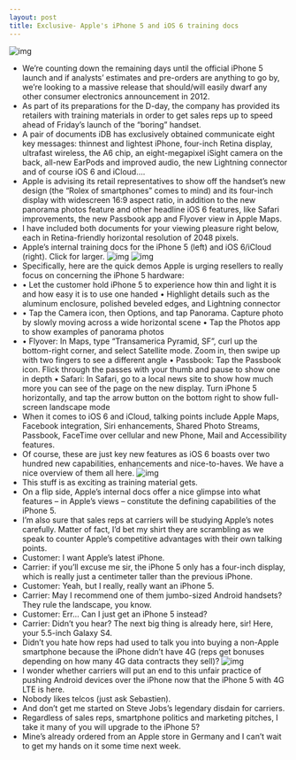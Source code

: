 ```yaml
---
layout: post
title: Exclusive- Apple's iPhone 5 and iOS 6 training docs
---
```

![img](http://media.idownloadblog.com/wp-content/uploads/2012/09/iPhone-5-teaser-the-biggest-thing-to-happen-to-iPhone-since-iPhone.jpg)
* We’re counting down the remaining days until the official iPhone 5 launch and if analysts’ estimates and pre-orders are anything to go by, we’re looking to a massive release that should/will easily dwarf any other consumer electronics announcement in 2012.
* As part of its preparations for the D-day, the company has provided its retailers with training materials in order to get sales reps up to speed ahead of Friday’s launch of the “boring” handset.
* A pair of documents iDB has exclusively obtained communicate eight key messages: thinnest and lightest iPhone, four-inch Retina display, ultrafast wireless, the A6 chip, an eight-megapixel iSight camera on the back, all-new EarPods and improved audio, the new Lightning connector and of course iOS 6 and iCloud….
* Apple is advising its retail representatives to show off the handset’s new design (the “Rolex of smartphones” comes to mind) and its four-inch display with widescreen 16:9 aspect ratio, in addition to the new panorama photos feature and other headline iOS 6 features, like Safari improvements, the new Passbook app and Flyover view in Apple Maps.
* I have included both documents for your viewing pleasure right below, each in Retina-friendly horizontal resolution of 2048 pixels.
* Apple’s internal training docs for the iPhone 5 (left) and iOS 6/iCloud (right). Click for larger.
![img](http://media.idownloadblog.com/wp-content/uploads/2012/09/iPhone-5-first-look-doc-thumbnail.jpg)
![img](http://media.idownloadblog.com/wp-content/uploads/2012/09/iPhone-5-iOS-6-doc-thumbnail.jpg)
* Specifically, here are the quick demos Apple is urging resellers to really focus on concerning the iPhone 5 hardware:
* • Let the customer hold iPhone 5 to experience how thin and light it is and how easy it is to use one handed • Highlight details such as the aluminum enclosure, polished beveled edges, and Lightning connector
* • Tap the Camera icon, then Options, and tap Panorama. Capture photo by slowly moving across a wide horizontal scene • Tap the Photos app to show examples of panorama photos
* • Flyover: In Maps, type “Transamerica Pyramid, SF”, curl up the bottom-right corner, and select Satellite mode. Zoom in, then swipe up with two fingers to see a different angle • Passbook: Tap the Passbook icon. Flick through the passes with your thumb and pause to show one in depth • Safari: In Safari, go to a local news site to show how much more you can see of the page on the new display. Turn iPhone 5 horizontally, and tap the arrow button on the bottom right to show full-screen landscape mode
* When it comes to iOS 6 and iCloud, talking points include Apple Maps, Facebook integration, Siri enhancements, Shared Photo Streams, Passbook, FaceTime over cellular and new Phone, Mail and Accessibility features.
* Of course, these are just key new features as iOS 6 boasts over two hundred new capabilities, enhancements and nice-to-haves. We have a nice overview of them all here.
![img](http://media.idownloadblog.com/wp-content/uploads/2012/09/iPhone-5-black-camera-closeup-001.jpg)
* This stuff is as exciting as training material gets.
* On a flip side, Apple’s internal docs offer a nice glimpse into what features – in Apple’s views – constitute the defining capabilities of the iPhone 5.
* I’m also sure that sales reps at carriers will be studying Apple’s notes carefully. Matter of fact, I’d bet my shirt they are scrambling as we speak to counter Apple’s competitive advantages with their own talking points.
* Customer: I want Apple’s latest iPhone.
* Carrier: if you’ll excuse me sir, the iPhone 5 only has a four-inch display, which is really just a centimeter taller than the previous iPhone.
* Customer: Yeah, but I really, really want an iPhone 5.
* Carrier: May I recommend one of them jumbo-sized Android handsets? They rule the landscape, you know.
* Customer: Err… Can I just get an iPhone 5 instead?
* Carrier: Didn’t you hear? The next big thing is already here, sir! Here, your 5.5-inch Galaxy S4.
* Didn’t you hate how reps had used to talk you into buying a non-Apple smartphone because the iPhone didn’t have 4G (reps get bonuses depending on how many 4G data contracts they sell)?
![img](http://media.idownloadblog.com/wp-content/uploads/2012/09/iPhone-20-and-Galaxy-S23.jpg)
* I wonder whether carriers will put an end to this unfair practice of pushing Android devices over the iPhone now that the iPhone 5 with 4G LTE is here.
* Nobody likes telcos (just ask Sebastien).
* And don’t get me started on Steve Jobs’s legendary disdain for carriers.
* Regardless of sales reps, smartphone politics and marketing pitches, I take it many of you will upgrade to the iPhone 5?
* Mine’s already ordered from an Apple store in Germany and I can’t wait to get my hands on it some time next week.

